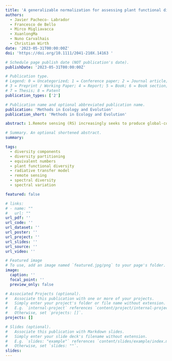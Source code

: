 ```yaml
---
title: 'A generalizable normalization for assessing plant functional diversity metrics across scales from remote sensing'
authors:
  - Javier Pacheco- Labrador
  - Francesco de Bello
  - Mirco Migliavacca
  - XuanlongMa
  - Nuno Carvalhais
  - Christian Wirth
date: '2023-05-31T00:00:00Z'
doi: 'https://doi.org/10.1111/2041-210X.14163 '

# Schedule page publish date (NOT publication's date).
publishDate: '2023-05-31T00:00:00Z'

# Publication type.
# Legend: 0 = Uncategorized; 1 = Conference paper; 2 = Journal article;
# 3 = Preprint / Working Paper; 4 = Report; 5 = Book; 6 = Book section;
# 7 = Thesis; 8 = Patent
publication_types: ['2']

# Publication name and optional abbreviated publication name.
publication: 'Methods in Ecology and Evolution'
publication_short: 'Methods in Ecology and Evolution'

abstract: 1.Remote sensing (RS) increasingly seeks to produce global-coverage maps of plant functional diversity (PFD) across scales. PFD can be quantified with metrics as-sessing field or RS data dissimilarity. However, their comparison suffers from the lack of normalization approaches that (1) correct for differences in the number and correlation of traits and spectral variables and (2) do not require comparing all the available samples to estimate the maximum trait's dissimilarity (unfeasible in RS).2.We propose a generalizable normalization (GN) based on the maximum potential dissimilarity for the traits and spectral data considered and compare it to more traditional approaches (e.g. the maximum dissimilarity within datasets). To do so, we simulated plant communities with radiative transfer models and compared RS-  based diversity measurements across spatial scales (α-and β-diversity com-ponents). Specifically, we assessed the capability of different normalization ap-proaches (GN, local, none) to provide PFD estimates comparable between (1) RS and plant traits and (2) estimates from different RS missions.3.Unlike the other approaches, GN provides diversity component estimates that are directly comparable between field data and RS missions with different spec-tral configurations by removing the effect of differences in the number of traits or bands and the maximum dissimilarity across datasets.4.Therefore, GN enables the separated analysis of RS images from different sensors to produce comparable global-coverage cartography. We suggest GN is neces-sary to validate RS approaches and develop interpretable maps of PFD using dif-ferent RS missions.

# Summary. An optional shortened abstract.
summary: 

tags:
  - diversity components
  - diversity partitioning
  - equivalent numbers
  - plant functional diversity
  - radiative transfer model
  - remote sensing
  - spectral diversity
  - spectral variation

featured: false

# links:
# - name: ""
#   url: ""
url_pdf: ''
url_code: ''
url_dataset: ''
url_poster: ''
url_project: ''
url_slides: ''
url_source: ''
url_video: ''

# Featured image
# To use, add an image named `featured.jpg/png` to your page's folder.
image:
  caption: ''
  focal_point: ''
  preview_only: false

# Associated Projects (optional).
#   Associate this publication with one or more of your projects.
#   Simply enter your project's folder or file name without extension.
#   E.g. `internal-project` references `content/project/internal-project/index.md`.
#   Otherwise, set `projects: []`.
projects: []

# Slides (optional).
#   Associate this publication with Markdown slides.
#   Simply enter your slide deck's filename without extension.
#   E.g. `slides: "example"` references `content/slides/example/index.md`.
#   Otherwise, set `slides: ""`.
slides:
---
```


